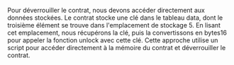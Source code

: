 Pour déverrouiller le contrat, nous devons accéder directement aux données stockées. Le contrat stocke une clé dans le tableau data, dont le troisième élément se trouve dans l'emplacement de stockage 5. En lisant cet emplacement, nous récupérons la clé, puis la convertissons en bytes16 pour appeler la fonction unlock avec cette clé. Cette approche utilise un script pour accéder directement à la mémoire du contrat et déverrouiller le contrat.
